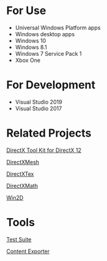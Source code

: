 # For Use
* Universal Windows Platform apps
* Windows desktop apps
* Windows 10
* Windows 8.1
* Windows 7 Service Pack 1
* Xbox One

# For Development
* Visual Studio 2019
* Visual Studio 2017

# Related Projects

[DirectX Tool Kit for DirectX 12](https://github.com/Microsoft/DirectXTK12)

[DirectXMesh](https://github.com/Microsoft/DirectXMesh)

[DirectXTex](https://github.com/Microsoft/DirectXTex)

[DirectXMath](https://github.com/Microsoft/DirectXMath)

[Win2D](https://github.com/Microsoft/Win2D)

# Tools

[Test Suite](https://github.com/walbourn/directxtktest/wiki)

[Content Exporter](https://github.com/walbourn/contentexporter)
